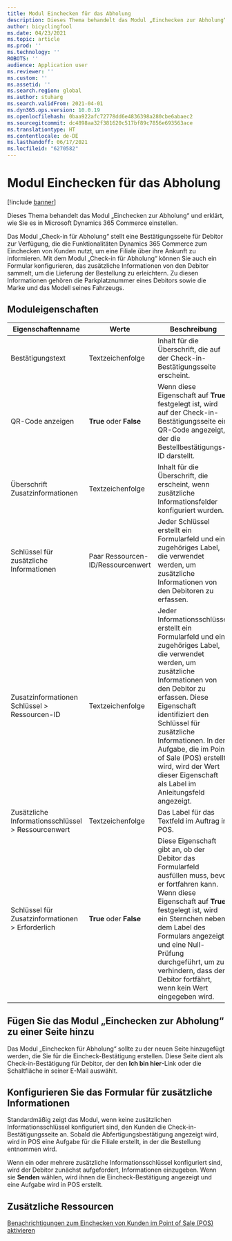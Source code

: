 ```yaml
---
title: Modul Einchecken für das Abholung
description: Dieses Thema behandelt das Modul „Einchecken zur Abholung“ und erklärt, wie Sie es in Microsoft Dynamics 365 Commerce einstellen.
author: bicyclingfool
ms.date: 04/23/2021
ms.topic: article
ms.prod: ''
ms.technology: ''
ROBOTS: ''
audience: Application user
ms.reviewer: ''
ms.custom: ''
ms.assetid: ''
ms.search.region: global
ms.author: stuharg
ms.search.validFrom: 2021-04-01
ms.dyn365.ops.version: 10.0.19
ms.openlocfilehash: 0baa922afc72778dd6e4836398a280cbe6abaec2
ms.sourcegitcommit: dc4898aa32f381620c517bf89c7856e693563ace
ms.translationtype: HT
ms.contentlocale: de-DE
ms.lasthandoff: 06/17/2021
ms.locfileid: "6270582"
---
```

# <a name="check-in-for-pickup-module"></a>Modul Einchecken für das Abholung

[!include [banner](includes/banner.md)]

Dieses Thema behandelt das Modul „Einchecken zur Abholung“ und erklärt, wie Sie es in Microsoft Dynamics 365 Commerce einstellen.

Das Modul „Check-in für Abholung“ stellt eine Bestätigungsseite für Debitor zur Verfügung, die die Funktionalitäten Dynamics 365 Commerce zum Einchecken von Kunden nutzt, um eine Filiale über ihre Ankunft zu informieren. Mit dem Modul „Check-in für Abholung“ können Sie auch ein Formular konfigurieren, das zusätzliche Informationen von den Debitor sammelt, um die Lieferung der Bestellung zu erleichtern. Zu diesen Informationen gehören die Parkplatznummer eines Debitors sowie die Marke und das Modell seines Fahrzeugs. 

## <a name="module-properties"></a>Moduleigenschaften

| Eigenschaftenname | Werte | Beschreibung |
|---------------|--------|-------------|
| Bestätigungstext | Textzeichenfolge | Inhalt für die Überschrift, die auf der Check-in-Bestätigungsseite erscheint. |
| QR-Code anzeigen | **True** oder **False** | Wenn diese Eigenschaft auf **True** festgelegt ist, wird auf der Check-in-Bestätigungsseite ein QR-Code angezeigt, der die Bestellbestätigungs-ID darstellt. |
| Überschrift Zusatzinformationen | Textzeichenfolge | Inhalt für die Überschrift, die erscheint, wenn zusätzliche Informationsfelder konfiguriert wurden. |
| Schlüssel für zusätzliche Informationen | Paar Ressourcen-ID/Ressourcenwert | Jeder Schlüssel erstellt ein Formularfeld und ein zugehöriges Label, die verwendet werden, um zusätzliche Informationen von den Debitoren zu erfassen. |
| Zusatzinformationen Schlüssel \> Ressourcen-ID | Textzeichenfolge | Jeder Informationsschlüssel erstellt ein Formularfeld und ein zugehöriges Label, die verwendet werden, um zusätzliche Informationen von den Debitor zu erfassen. Diese Eigenschaft identifiziert den Schlüssel für zusätzliche Informationen. In der Aufgabe, die im Point of Sale (POS) erstellt wird, wird der Wert dieser Eigenschaft als Label im Anleitungsfeld angezeigt. |
| Zusätzliche Informationsschlüssel \> Ressourcenwert | Textzeichenfolge | Das Label für das Textfeld im Auftrag in POS. |
| Schlüssel für Zusatzinformationen \> Erforderlich | **True** oder **False** | Diese Eigenschaft gibt an, ob der Debitor das Formularfeld ausfüllen muss, bevor er fortfahren kann. Wenn diese Eigenschaft auf **True** festgelegt ist, wird ein Sternchen neben dem Label des Formulars angezeigt und eine Null-Prüfung durchgeführt, um zu verhindern, dass der Debitor fortfährt, wenn kein Wert eingegeben wird. |

## <a name="add-the-check-in-for-pickup-module-to-a-page"></a>Fügen Sie das Modul „Einchecken zur Abholung“ zu einer Seite hinzu

Das Modul „Einchecken für Abholung“ sollte zu der neuen Seite hinzugefügt werden, die Sie für die Eincheck-Bestätigung erstellen. Diese Seite dient als Check-in-Bestätigung für Debitor, der den **Ich bin hier**-Link oder die Schaltfläche in seiner E-Mail auswählt. 

## <a name="configure-the-additional-information-form"></a>Konfigurieren Sie das Formular für zusätzliche Informationen

Standardmäßig zeigt das Modul, wenn keine zusätzlichen Informationsschlüssel konfiguriert sind, den Kunden die Check-in-Bestätigungsseite an. Sobald die Abfertigungsbestätigung angezeigt wird, wird in POS eine Aufgabe für die Filiale erstellt, in der die Bestellung entnommen wird.

Wenn ein oder mehrere zusätzliche Informationsschlüssel konfiguriert sind, wird der Debitor zunächst aufgefordert, Informationen einzugeben. Wenn sie **Senden** wählen, wird ihnen die Eincheck-Bestätigung angezeigt und eine Aufgabe wird in POS erstellt. 

## <a name="additional-resources"></a>Zusätzliche Ressourcen

[Benachrichtigungen zum Einchecken von Kunden im Point of Sale (POS) aktivieren](enable-customer-check-in.md)
